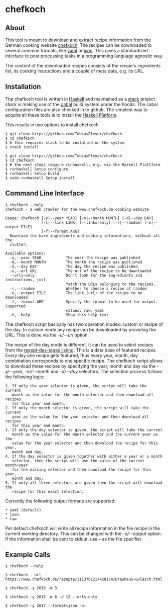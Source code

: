 # chefkoch

## About

This tool is meant to download and extract recipe information from the German
cooking website [chefkoch]. The recipes can be downloaded to several common
formats, like [yaml] or [json]. This gives a standardized interface to post
processing tasks in a programming language agnostic way.

The content of the downloaded recipes consists of the recipe's ingredients list,
its cooking instructions and a couple of meta data, e.g. its URL.

[chefkoch]: https://www.chefkoch.de/
[yaml]: http://yaml.org/
[json]: https://json.org/

## Installation

The chefkoch tool is written in [Haskell] and maintained as a [stack] project.
*stack* is making use of the [cabal] build system under the hoods. The cabal
configuration files are also checked in to github. The simplest way to acquire
all these tools is to install the [Haskell Platform].

This results in two options to install chefkoch

```
$ git clone https://github.com/TobiasPleyer/chefkoch
$ cd chefkoch
$ # this requires stack to be installed on the system
$ stack install
```

```
$ git clone https://github.com/TobiasPleyer/chefkoch
$ cd chefkoch
$ # the next steps require runhaskell, e.g. via the Haskell Plattform
$ runhaskell Setup configure
$ runhaskell Setup build
$ sudo runhaskell Setup install
```

[Haskell]: https://www.haskell.org/
[stack]: https://docs.haskellstack.org/en/stable/
[cabal]: https://www.haskell.org/cabal/
[Haskell Platform]: https://www.haskell.org/platform/

## Command Line Interface

```
$ chefkoch --help
chefkoch - a web crawler for the www.chefkoch.de cooking website

Usage: chefkoch [-y|--year YEAR] [-m|--month MONTH] [-d|--day DAY]
                [-l|--link LINK] [--links-only] [-r|--random] [-o|--output FILE]
                [-f|--format ARG]
  Download the bare ingredients and cooking informations, without all the
  clutter.

Available options:
  -y,--year YEAR           The year the recipe was published
  -m,--month MONTH         The month the recipe was published
  -d,--day DAY             The day the recipe was published
  -u,--url URL             The url of the recipe to be downloaded
  --urls-only              Don't look for the ingredients and instructions, just
                           fetch the URLs belonging to the recipes.
  -r,--random              Whether to choose a recipe at random
  -o,--output FILE         The link (url) of the recipe to be downloaded
  -f,--format ARG          Specify the format to be used for output. Supported
                           values: raw, yaml
  -h,--help                Show this help text
```

The chefkoch script basically has two operation modes: custom or recipe of the
day. In custom mode any recipe can be downloaded by providing the URL. This is
done via the *-u/--url* option.

The recipe of the day mode is different. It can be used to select recipes from
the [rezept-des-tages listing]. This is a data base of featured recipes. Every
day one recipe gets featured, thus every year, month, day combination
corresponds to one specific recipe. The chefkoch script allows to download
these recipes by specifying the year, month and day via the *-y/--year*,
*-m/--month* and *-d/--day* selectors. The selection process follows the
following logic:

    1. If only the year selector is given, the script will take the current
       month as the value for the month selector and then download all recipes
       for this year and month.
    2. If only the month selector is given, the script will take the current
       year as the value for the year selector and then download all recipes
       for this year and month.
    3. If only the day selector is given, the script will take the current
       month as the value for the month selector and the current year as the
       value for the year selector and then download the recipe for this year,
       month and day.
    4. If the day selector is given together with either a year or a month
       selector, then the script will use the value of the current month/year
       for the missing selector and then download the recipe for this year,
       month and day.
    5. If only all three selectors are given then the script will download the
       recipe for this exact selection.

Currently the following output formats are supported:

    * yaml (default)
    * json
    * raw

Per default chefkoch will write all recipe information in the file *recipe* in
the current working directory. This can be changed with the *-o/--output* option.
If the information shall be sent to stdout, use **-** as the file specifier.

[rezept-des-tages listing]: https://www.chefkoch.de/rezept-des-tages.php

## Example Calls

```
$ chefkoch --help
```

```
$ chefkoch --url https://www.chefkoch.de/rezepte/1113761217428134/Brauhaus-Gulasch.html
```

```
$ chefkoch -y 2016 -m 3
```

```
$ chefkoch -y 2015 -m 6 -d 12 --urls-only
```

```
$ chefkoch -y 2017 --format=json -o-
```
